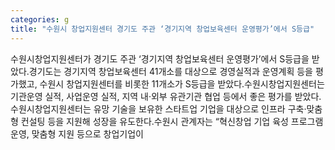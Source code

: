 ```yaml
---
categories: g
title: "수원시 창업지원센터 경기도 주관 ‘경기지역 창업보육센터 운영평가’에서 S등급"
---
```

수원시창업지원센터가 경기도 주관 ‘경기지역 창업보육센터 운영평가’에서 S등급을 받았다.경기도는 경기지역 창업보육센터 41개소를 대상으로 경영실적과 운영계획 등을 평가했고, 수원시 창업지원센터를 비롯한 11개소가 S등급을 받았다.수원시창업지원센터는 기관운영 실적, 사업운영 실적, 지역 내·외부 유관기관 협업 등에서 좋은 평가를 받았다.수원시창업지원센터는 유망 기술을 보유한 스타트업 기업을 대상으로 인프라 구축·맞춤형 컨설팅 등을 지원해 성장을 유도한다.수원시 관계자는 “혁신창업 기업 육성 프로그램 운영, 맞춤형 지원 등으로 창업기업이